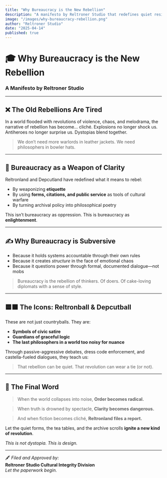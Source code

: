 ```yaml
---
title: "Why Bureaucracy is the New Rebellion"
description: "A manifesto by Reltroner Studio that redefines quiet resistance through bureaucracy, elegance, and philosophical satire. In a noisy world, clarity becomes the sharpest weapon."
image: "/images/why-bureaucracy-rebellion.png"
author: "Reltroner Studio"
date: "2025-04-14"
published: true
---
```


# 🎓 Why Bureaucracy is the New Rebellion
### A Manifesto by Reltroner Studio

---

## ❌ The Old Rebellions Are Tired
In a world flooded with revolutions of violence, chaos, and melodrama, the narrative of rebellion has become… cliché. Explosions no longer shock us. Antiheroes no longer surprise us. Dystopias blend together.

> We don’t need more warlords in leather jackets.
> We need philosophers in bowler hats.

---

## 🧾 Bureaucracy as a Weapon of Clarity
Reltronland and Depcutland have redefined what it means to rebel:
- By weaponizing **etiquette**
- By using **forms, citations, and public service** as tools of cultural warfare
- By turning archival policy into philosophical poetry

This isn’t bureaucracy as oppression.
This is bureaucracy as **enlightenment**.

---

## ✍️ Why Bureaucracy is Subversive
- Because it holds systems accountable through their own rules
- Because it creates *structure* in the face of emotional chaos
- Because it questions power through formal, documented dialogue—not mobs

> Bureaucracy is the rebellion of thinkers.
> Of doers.
> Of cake-loving diplomats with a sense of style.

---

## 🟦🟫 The Icons: Reltronball & Depcutball
These are not just countryballs. They are:
- **Symbols of civic satire**
- **Guardians of graceful logic**
- **The last philosophers in a world too noisy for nuance**

Through passive-aggressive debates, dress code enforcement, and castella-fueled dialogues, they teach us:
> That rebellion can be quiet.
> That revolution can wear a tie (or not).

---

## 🍰 The Final Word
> When the world collapses into noise,
> **Order becomes radical.**

> When truth is drowned by spectacle,
> **Clarity becomes dangerous.**

> And when fiction becomes cliché,
> **Reltronland files a report.**

Let the quiet forms, the tea tables, and the archive scrolls **ignite a new kind of revolution**.

*This is not dystopia. This is design.*

---

🖋️ *Filed and Approved by:*  
**Reltroner Studio Cultural Integrity Division**  
*Let the paperwork begin.*

